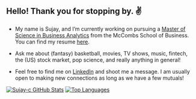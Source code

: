 ## Hello! Thank you for stopping by. :v:

- My name is Sujay, and I’m currently working on pursuing a [Master of Science in Business Analytics](https://www.mccombs.utexas.edu/Master-of-Science-in-Business-Analytics) from the McCombs School of Business. You can find my resume [here](https://github.com/sujay-c/resume/blob/main/Sujay-Chebbi__Resume_.pdf).

- Ask me about (fantasy) basketball, movies, TV shows, music, fintech, the (US) stock market, pop science, and really anything in general!

- Feel free to find me on [LinkedIn](https://www.linkedin.com/in/sujaychebbi/) and shoot me a message. I am usually open to making new connections as long as we have a few mutuals!

[![Sujay-c GitHub Stats](https://github-readme-stats.vercel.app/api?username=sujay-c&theme=tokyonight&count_private=true)](https://github.com/sujay-c)
[![Top Languages](https://github-readme-stats.vercel.app/api/top-langs/?username=sujay-c&layout=compact&theme=tokyonight&count_private=true)](https://github.com/anuraghazra/github-readme-stats)

<!--
sujay-c/sujay-c** is a ✨ _special_ ✨ repository because its `README.md` (this file) appears on your GitHub profile.

Here are some ideas to get you started:

- 👯 I’m looking to collaborate on ...

- 🤔 I’m looking for help with ...

- ⚡ Fun fact: ...

 🌱 I’m currently learning various courses in my graduate program, but often get distracted as I read a lot about programming. At the crux of my persona, this defines me: someone knowledgeable about various concepts on a face-level, but no real in-depth knowledge. In short, I read too much and do too little. I'm trying to fix that. I have, what I think, is a solid grasp on Python and R, and I want to dive into more web development in my free time. I've been meaning to dive deeper into JavaScript for a while now but never really knew where to start. Obviously, the program I'm pursuing + looking and applying for jobs + networking + prepping for interviews takes up a lot of my time, but as the the spring semester comes to a close and graduation is looming in the horizon, I find myself hungry for more. I found a [Stanford course about web security](https://web.stanford.edu/class/cs253/) created by [Feross](https://github.com/feross) which combines web development and web security, but it would probably be a little bit too advanced for me. However, after taking a closer look at the structure of the course, I really like how he has compiled the lecture notes + the videos are all available for free on [YouTube](https://www.youtube.com/playlist?list=PL1y1iaEtjSYiiSGVlL1cHsXN_kvJOOhu-)! Eventually, I plan on building my own website, so I can make this about section a little less wordy and leave my GitHub for what it is supposed to be - a simple collection of my projects.

If you've read or even skimmed to the bottom to see this message, thank you!

-->
